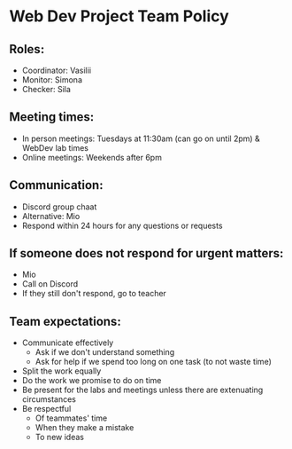 # Web Dev Project Team Policy

## Roles:

- Coordinator: Vasilii
- Monitor: Simona
- Checker: Sila

## Meeting times:

- In person meetings: Tuesdays at 11:30am (can go on until 2pm) & WebDev lab times
- Online meetings: Weekends after 6pm 

## Communication: 

- Discord group chaat
- Alternative: Mio 
- Respond within 24 hours for any questions or requests

## If someone does not respond for urgent matters:

- Mio 
- Call on Discord
- If they still don't respond, go to teacher

## Team expectations:

- Communicate effectively 
    - Ask if we don't understand something 
    - Ask for help if we spend too long on one task (to not waste time)
- Split the work equally
- Do the work we promise to do on time
- Be present for the labs and meetings unless there are extenuating circumstances
- Be respectful
    - Of teammates' time
    - When they make a mistake 
    - To new ideas


